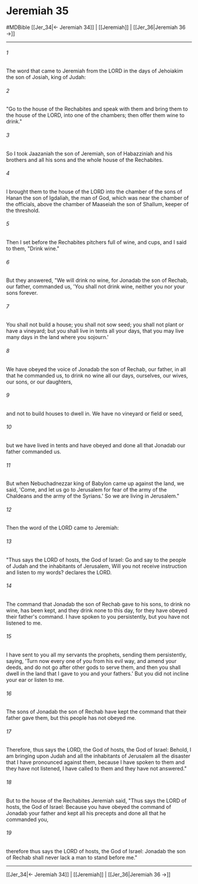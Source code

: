 # Jeremiah 35
#MDBible
[[Jer_34|← Jeremiah 34]] | [[Jeremiah]] | [[Jer_36|Jeremiah 36 →]]

***

###### 1 
The word that came to Jeremiah from the LORD in the days of Jehoiakim the son of Josiah, king of Judah: 

###### 2 
"Go to the house of the Rechabites and speak with them and bring them to the house of the LORD, into one of the chambers; then offer them wine to drink." 

###### 3 
So I took Jaazaniah the son of Jeremiah, son of Habazziniah and his brothers and all his sons and the whole house of the Rechabites. 

###### 4 
I brought them to the house of the LORD into the chamber of the sons of Hanan the son of Igdaliah, the man of God, which was near the chamber of the officials, above the chamber of Maaseiah the son of Shallum, keeper of the threshold. 

###### 5 
Then I set before the Rechabites pitchers full of wine, and cups, and I said to them, "Drink wine." 

###### 6 
But they answered, "We will drink no wine, for Jonadab the son of Rechab, our father, commanded us, 'You shall not drink wine, neither you nor your sons forever. 

###### 7 
You shall not build a house; you shall not sow seed; you shall not plant or have a vineyard; but you shall live in tents all your days, that you may live many days in the land where you sojourn.' 

###### 8 
We have obeyed the voice of Jonadab the son of Rechab, our father, in all that he commanded us, to drink no wine all our days, ourselves, our wives, our sons, or our daughters, 

###### 9 
and not to build houses to dwell in. We have no vineyard or field or seed, 

###### 10 
but we have lived in tents and have obeyed and done all that Jonadab our father commanded us. 

###### 11 
But when Nebuchadnezzar king of Babylon came up against the land, we said, 'Come, and let us go to Jerusalem for fear of the army of the Chaldeans and the army of the Syrians.' So we are living in Jerusalem." 

###### 12 
Then the word of the LORD came to Jeremiah: 

###### 13 
"Thus says the LORD of hosts, the God of Israel: Go and say to the people of Judah and the inhabitants of Jerusalem, Will you not receive instruction and listen to my words? declares the LORD. 

###### 14 
The command that Jonadab the son of Rechab gave to his sons, to drink no wine, has been kept, and they drink none to this day, for they have obeyed their father's command. I have spoken to you persistently, but you have not listened to me. 

###### 15 
I have sent to you all my servants the prophets, sending them persistently, saying, 'Turn now every one of you from his evil way, and amend your deeds, and do not go after other gods to serve them, and then you shall dwell in the land that I gave to you and your fathers.' But you did not incline your ear or listen to me. 

###### 16 
The sons of Jonadab the son of Rechab have kept the command that their father gave them, but this people has not obeyed me. 

###### 17 
Therefore, thus says the LORD, the God of hosts, the God of Israel: Behold, I am bringing upon Judah and all the inhabitants of Jerusalem all the disaster that I have pronounced against them, because I have spoken to them and they have not listened, I have called to them and they have not answered." 

###### 18 
But to the house of the Rechabites Jeremiah said, "Thus says the LORD of hosts, the God of Israel: Because you have obeyed the command of Jonadab your father and kept all his precepts and done all that he commanded you, 

###### 19 
therefore thus says the LORD of hosts, the God of Israel: Jonadab the son of Rechab shall never lack a man to stand before me." 

***

[[Jer_34|← Jeremiah 34]] | [[Jeremiah]] | [[Jer_36|Jeremiah 36 →]]
